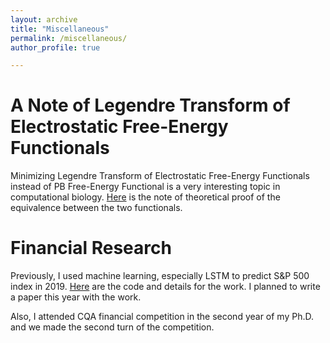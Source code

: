 ```yaml
---
layout: archive
title: "Miscellaneous"
permalink: /miscellaneous/
author_profile: true

---
```



A Note of Legendre Transform of Electrostatic Free-Energy Functionals
======
Minimizing Legendre Transform of Electrostatic Free-Energy Functionals instead of PB Free-Energy Functional is a very interesting topic in computational biology. [Here](https://Zunding.github.io/files/CiottiLi_LegendreTransforms_SIAP2018.pdf) is the note of theoretical proof of the equivalence between the two functionals.

Financial Research
======
Previously, I used machine learning, especially LSTM to predict S&P 500 index in 2019. [Here](https://github.com/Zunding/S-P-500-Index-Prediction) are the code and details for the work. I planned to write a paper this year with the work.

Also, I attended CQA financial competition in the second year of my Ph.D. and we made the second turn of the competition.
